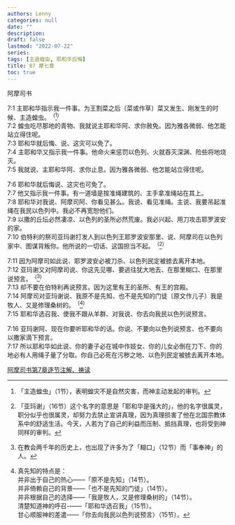 ```yaml
---
authors: Lenny
categories: null
date: ""
description: 
draft: false
lastmod: "2022-07-22"
series:
tags: [主造蝗虫, 耶和华后悔]
title: 07 摩七章
toc: true
---
```

阿摩司书
<!--more-->

7:1 主耶和华指示我一件事。为王割菜之后〔菜或作草〕菜又发生、刚发生的时候、主造蝗虫。&ensp;<sup>(</sup>[^1]<sup>)</sup>  
7:2 蝗虫吃尽那地的青物、我就说主耶和华阿、求你赦免。因为雅各微弱、他怎能站立得住呢。  
7:3 耶和华就后悔、说、这灾可以免了。  
7:4 主耶和华又指示我一件事。他命火来惩罚以色列、火就吞灭深渊、险些将地烧灭。  
7:5 我就说、主耶和华阿、求你止息。因为雅各微弱、他怎能站立得住呢。  

7:6 耶和华就后悔说、这灾也可免了。  
7:7 他又指示我一件事。有一道墙是按准绳建筑的、主手拿准绳站在其上。  
7:8 耶和华对我说、阿摩司阿、你看见甚么。我说、看见准绳。主说、我要吊起准绳在我民以色列中。我必不再宽恕他们。  
7:9 以撒的丘坛必然凄凉、以色列的圣所必然荒废。我必兴起、用刀攻击耶罗波安的家。  
7:10 伯特利的祭司亚玛谢打发人到以色列王耶罗波安那里、说、阿摩司在以色列家中、图谋背叛你。他所说的一切话、这国担当不起。&ensp;<sup>(</sup>[^2]<sup>)</sup>  

7:11 因为阿摩司如此说、耶罗波安必被刀杀、以色列民定被掳去离开本地。  
7:12 亚玛谢又对阿摩司说、你这先见哪、要逃往犹大地去、在那里糊口、在那里说预言。&ensp;<sup>(</sup>[^3]<sup>)</sup>  
7:13 却不要在伯特利再说预言。因为这里有王的圣所、有王的宫殿。  
7:14 阿摩司对亚玛谢说、我原不是先知、也不是先知的门徒〔原文作儿子〕我是牧人、又是修理桑树的。&ensp;<sup>(</sup>[^4]<sup>)</sup>  
7:15 耶和华选召我、使我不跟从羊群、对我说、你去向我民以色列说预言。  

7:16 亚玛谢阿、现在你要听耶和华的话。你说、不要向以色列说预言、也不要向以撒家滴下预言。  
7:17 所以耶和华如此说、你的妻子必在城中作妓女、你的儿女必倒在刀下、你的地必有人用绳子量了分取。你自己必死在污秽之地、以色列民定被掳去离开本地。  

[^1]: 「主造蝗虫」（1节），表明蝗灾不是自然灾害，而神主动发起的审判。
[^2]: 「亚玛谢」（16节）这个名字的意思是「耶和华是强大的」，他的名字很属灵，职分似乎也很属灵，却努力去禁止宣讲真理，因为真理损害了他在北国宗教体系中的舒适生活。今天，人若为了自己的利益而压制、抵挡真理，也将受到神同样的审判。  
[^3]: 在教会两千年的历史上，也出现了许多为了「糊口」（12节）而「事奉神」的人。
[^4]: 真先知的特点是：  
并非出于自己的热心——「原不是先知」（14节）。  
并非倚赖自己的背景——「也不是先知的门徒」（14节）。  
并非根据自己的选择——「我是牧人，又是修理桑树的」（14节）。  
清楚知道神的呼召-——「耶和华选召我」（15节）。  
甘心顺服神的差遣——「你去向我民以色列说预言）（15节）。  

[阿摩司书第7章逐节注解、祷读](https://cmcbiblereading.com/2016/10/05/%e9%98%bf%e6%91%a9%e5%8f%b8%e4%b9%a6%e7%ac%ac7%e7%ab%a0%e9%80%90%e8%8a%82%e6%b3%a8%e8%a7%a3%e3%80%81%e7%a5%b7%e8%af%bb/)
